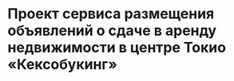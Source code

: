 # Проект сервиса размещения объявлений о сдаче в аренду недвижимости в центре Токио  «Кексобукинг»

